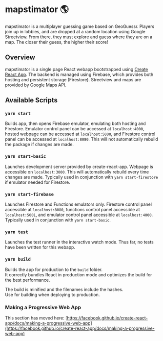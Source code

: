 # mapstimator :earth_americas:
mapstimator is a multiplayer guessing game based on GeoGuessr. Players join up in lobbies, and are dropped at a random location using Google Streetview. From there, they must explore and guess where they are on a map. The closer their guess, the higher their score!

## Overview
mapstimator is a single page React webapp bootstrapped using [Create React App](https://github.com/facebook/create-react-app). The backend is managed using Firebase, which provides both hosting and persistent storage (Firestore). Streetview and maps are provided by Google Maps API.

## Available Scripts
### `yarn start`
Builds app, then opens Firebase emulator, emulating both hosting and Firestore. Emulator control panel can be accessed at `localhost:4000`, hosted webpage can be accessed at `localhost:5000`, and Firestore control panel can be accessed at `localhost:8080`. This will not automatically rebuild the package if changes are made.

### `yarn start-basic`
Launches development server provided by create-react-app. Webpage is accessible on `localhost:3000`. This will automatically rebuild every time changes are made. Typically used in conjunction with `yarn start-firestore` if emulator needed for Firestore.

### `yarn start-firebase`
Launches Firestore and Functions emulators only. Firestore control panel accessible at `localhost:8080`, functions control panel accessible at `localhost:5001`, and emulator control panel accessible at `localhost:4000`. Typically used in conjunction with `yarn start-basic`.

### `yarn test`
Launches the test runner in the interactive watch mode. Thus far, no tests have been written for this webapp.

### `yarn build`
Builds the app for production to the `build` folder.\
It correctly bundles React in production mode and optimizes the build for the best performance.

The build is minified and the filenames include the hashes.\
Use for building when deploying to production.

### Making a Progressive Web App
This section has moved here: [https://facebook.github.io/create-react-app/docs/making-a-progressive-web-app](https://facebook.github.io/create-react-app/docs/making-a-progressive-web-app)
